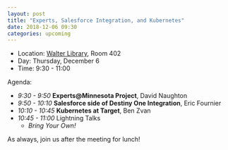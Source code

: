 ```yaml
---
layout: post
title: "Experts, Salesforce Integration, and Kubernetes"
date: 2018-12-06 09:30
categories: upcoming
---
```


- Location: [Walter Library](http://campusmaps.umn.edu/walter-library), Room 402
- Day: Thursday, December 6
- Time: 9:30 - 11:00

Agenda:

- *9:30 - 9:50* **Experts@Minnesota Project**, David Naughton
- *9:50 - 10:10* **Salesforce side of Destiny One Integration**, Eric Fournier
- *10:10 - 10:45* **Kubernetes at Target**, Ben Zvan
- *10:45 - 11:00* Lightning Talks
  - _Bring Your Own!_

As always, join us after the meeting for lunch!
